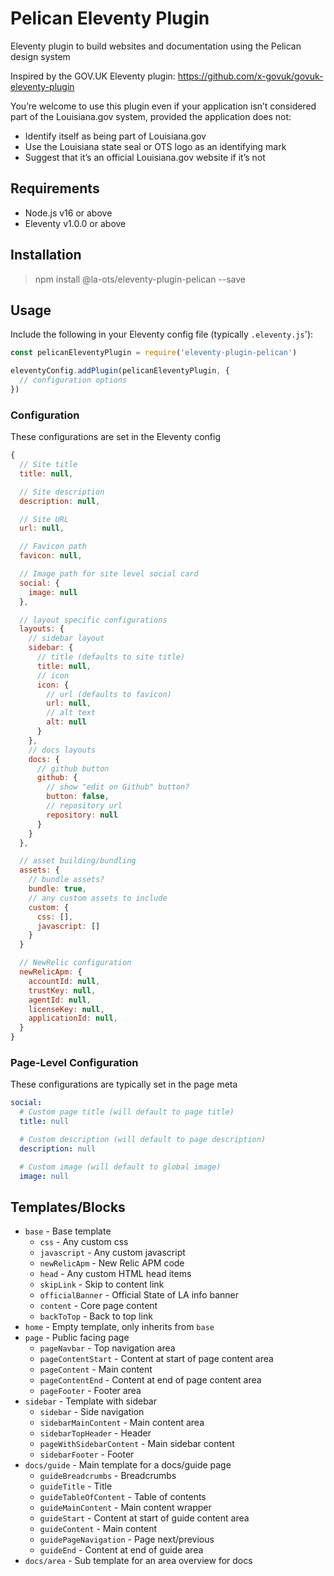 # Pelican Eleventy Plugin

Eleventy plugin to build websites and documentation using the Pelican design system

Inspired by the GOV.UK Eleventy plugin: https://github.com/x-govuk/govuk-eleventy-plugin

You’re welcome to use this plugin even if your application isn’t considered part of the Louisiana.gov system, provided the application does not:

  * Identify itself as being part of Louisiana.gov
  * Use the Louisiana state seal or OTS logo as an identifying mark
  * Suggest that it’s an official Louisiana.gov website if it’s not

## Requirements

  * Node.js v16 or above
  * Eleventy v1.0.0 or above

## Installation

> npm install @la-ots/eleventy-plugin-pelican --save

## Usage

Include the following in your Eleventy config file (typically `.eleventy.js`'):

```js
const pelicanEleventyPlugin = require('eleventy-plugin-pelican')

eleventyConfig.addPlugin(pelicanEleventyPlugin, {
  // configuration options
})
```

### Configuration

These configurations are set in the Eleventy config

```js
{
  // Site title
  title: null,

  // Site description
  description: null,

  // Site URL
  url: null,

  // Favicon path
  favicon: null,

  // Image path for site level social card
  social: {
    image: null
  },

  // layout specific configurations
  layouts: {
    // sidebar layout
    sidebar: {
      // title (defaults to site title)
      title: null,
      // icon
      icon: {
        // url (defaults to favicon)
        url: null,
        // alt text
        alt: null
      }
    },
    // docs layouts
    docs: {
      // github button
      github: {
        // show "edit on Github" button?
        button: false,
        // repository url
        repository: null
      }
    }
  },

  // asset building/bundling
  assets: {
    // bundle assets?
    bundle: true,
    // any custom assets to include
    custom: {
      css: [],
      javascript: []
    }
  }

  // NewRelic configuration
  newRelicApm: {
    accountId: null,
    trustKey: null,
    agentId: null,
    licenseKey: null,
    applicationId: null,
  }
}
```

### Page-Level Configuration

These configurations are typically set in the page meta

```yaml
social:
  # Custom page title (will default to page title)
  title: null

  # Custom description (will default to page description)
  description: null

  # Custom image (will default to global image)
  image: null
```

## Templates/Blocks

* `base` - Base template
  * `css` - Any custom css
  * `javascript` - Any custom javascript
  * `newRelicApm` - New Relic APM code
  * `head` - Any custom HTML head items
  * `skipLink` - Skip to content link
  * `officialBanner` - Official State of LA info banner
  * `content` - Core page content 
  * `backToTop` - Back to top link
* `home` - Empty template, only inherits from `base`
* `page` - Public facing page
  * `pageNavbar` - Top navigation area
  * `pageContentStart` - Content at start of page content area
  * `pageContent` - Main content
  * `pageContentEnd` - Content at end of page content area
  * `pageFooter` - Footer area
* `sidebar` - Template with sidebar
  * `sidebar` - Side navigation
  * `sidebarMainContent` - Main content area
  * `sidebarTopHeader` - Header
  * `pageWithSidebarContent` - Main sidebar content
  * `sidebarFooter` - Footer
* `docs/guide` - Main template for a docs/guide page
  * `guideBreadcrumbs` - Breadcrumbs
  * `guideTitle` - Title
  * `guideTableOfContent` - Table of contents
  * `guideMainContent` - Main content wrapper
  * `guideStart` - Content at start of guide content area
  * `guideContent` - Main content
  * `guidePageNavigation` - Page next/previous
  * `guideEnd` - Content at end of guide area
* `docs/area` - Sub template for an area overview for docs
